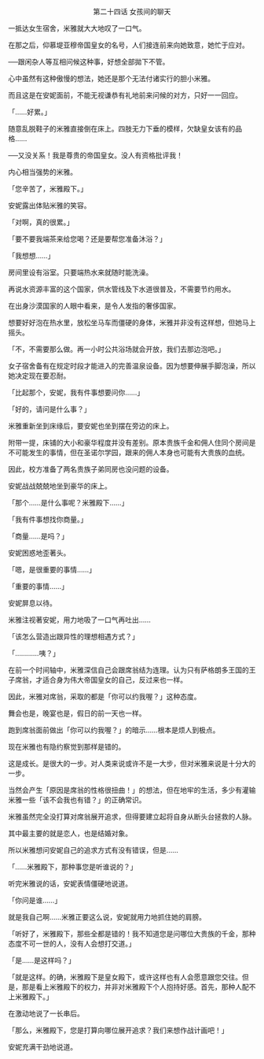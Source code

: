 <p align="center">第二十四话 女孩间的聊天</p>

一抵达女生宿舍，米雅就大大地叹了一口气。

在那之后，仰慕堤亚穆帝国皇女的名号，人们接连前来向她致意，她忙于应对。

──跟闲杂人等互相问候这种事，好想全部拋下不管。

心中虽然有这种傲慢的想法，她还是那个无法付诸实行的胆小米雅。

而且这是在安妮面前，不能无视谦恭有礼地前来问候的对方，只好一一回应。

「……好累。」

随意乱脱鞋子的米雅直接倒在床上。四肢无力下垂的模样，欠缺皇女该有的品格……

──又没关系！我是尊贵的帝国皇女。没人有资格批评我！

内心相当强势的米雅。

「您辛苦了，米雅殿下。」

安妮露出体贴米雅的笑容。

「对啊，真的很累。」

「要不要我端茶来给您喝？还是要帮您准备沐浴？」

「我想想……」

房间里设有浴室。只要端热水来就随时能洗澡。

再说水资源丰富的这个国家，供水管线及下水道很普及，不需要节约用水。

在出身沙漠国家的人眼中看来，是令人发指的奢侈国家。

想要好好泡在热水里，放松坐马车而僵硬的身体，米雅并非没有这样想，但她马上摇头。

「不，不需要那么做。再一小时公共浴场就会开放，我们去那边泡吧。」

女子宿舍备有在规定时段才能进入的完善温泉设备。因为想要伸展手脚泡澡，所以她决定现在要忍耐。

「比起那个，安妮，我有件事想要问你……」

「好的，请问是什么事？」

米雅重新坐到床缘后，要安妮也坐到摆在旁边的床上。

附带一提，床铺的大小和豪华程度并没有差别。原本贵族千金和佣人住同个房间是不可能发生的事情，但在圣诺尔学园，跟来的佣人本身也可能有大贵族的血统。

因此，校方准备了两名贵族子弟同房也没问题的设备。

安妮战战兢兢地坐到豪华的床上。

「那个……是什么事呢？米雅殿下……」

「我有件事想找你商量。」

「商量……是吗？」

安妮困惑地歪著头。

「嗯，是很重要的事情……」

「重要的事情……」

安妮屏息以待。

米雅注视著安妮，用力地吸了一口气再吐出……

「该怎么营造出跟异性的理想相遇方式？」

「…………咦？」

在前一个时间轴中，米雅深信自己会跟席翁结为连理。认为只有萨格朗多王国的王子席翁，才适合身为伟大帝国皇女的自己，反过来也一样。

因此，米雅对席翁，采取的都是「你可以约我喔？」这种态度。

舞会也是，晚宴也是，假日的前一天也一样。

跑到席翁面前做出「你可以约我喔？」的暗示……根本是烦人到极点。

现在米雅也有隐约察觉到那样是错的。

这是成长。是很大的一步。对人类来说或许不是一大步，但对米雅来说是十分大的一步。

当然会产生「原因是席翁的性格很扭曲！」的想法，但在地牢的生活，多少有灌输米雅一些「该不会我也有错？」的正确常识。

米雅虽然完全没打算对席翁展开追求，但得要建立起将自身从断头台拯救的人脉。

其中最主要的就是恋人，也是结婚对象。

所以米雅想问安妮自己的追求方式有没有错误，但是……

「……米雅殿下，那种事您是听谁说的？」

听完米雅说的话，安妮表情僵硬地说道。

「你问是谁……」

就是我自己啊……米雅正要这么说，安妮就用力地抓住她的肩膀。

「听好了，米雅殿下，那些全都是错的！我不知道您是问哪位大贵族的千金，那种态度不可一世的人，没有人会想打交道。」

「是……是这样吗？」

「就是这样。的确，米雅殿下是皇女殿下，或许这样也有人会愿意跟您交往。但是，那是看上米雅殿下的权力，并非对米雅殿下个人抱持好感。首先，那种人配不上米雅殿下。」

在激动地说了一长串后。

「那么，米雅殿下，您是打算向哪位展开追求？我们来想作战计画吧！」

安妮充满干劲地说道。

